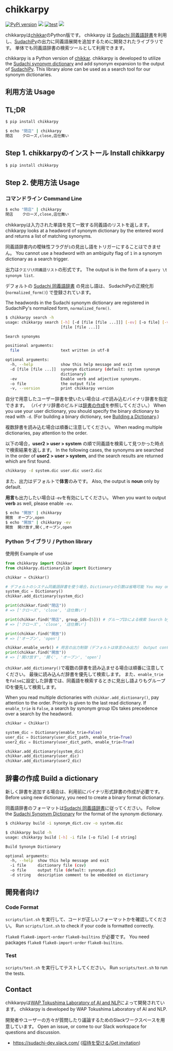 # chikkarpy
[![PyPi version](https://img.shields.io/pypi/v/chikkarpy.svg)](https://pypi.python.org/pypi/chikkarpy/)
[![](https://img.shields.io/badge/python-3.5+-blue.svg)](https://www.python.org/downloads/release/python-350/)
[![test](https://github.com/t-yamamura/chikkarpy/actions/workflows/test.yaml/badge.svg)](https://github.com/t-yamamura/chikkarpy/actions/workflows/test.yaml)
[![](https://img.shields.io/github/license/t-yamamura/chikkarpy.svg)](https://github.com/t-yamamura/chikkarpy/blob/master/LICENSE)

chikkarpyは[chikkar](https://github.com/WorksApplications/chikkar)のPython版です。 
chikkarpy は [Sudachi 同義語辞書](https://github.com/WorksApplications/SudachiDict/blob/develop/docs/synonyms.md)を利用し、[SudachiPy](https://github.com/WorksApplications/SudachiPy)の出力に同義語展開を追加するために開発されたライブラリです。
単体でも同義語辞書の検索ツールとして利用できます。

chikkarpy is a Python version of [chikkar](https://github.com/WorksApplications/chikkar).
chikkarpy is developed to utilize the [Sudachi synonym dictionary](https://github.com/WorksApplications/SudachiDict/blob/develop/docs/synonyms.md) and add synonym expansion to the output of [SudachiPy](https://github.com/WorksApplications/SudachiPy).
This library alone can be used as a search tool for our synonym dictionaries.

## 利用方法 Usage
## TL;DR
```bash
$ pip install chikkarpy

$ echo "閉店" | chikkarpy
閉店    クローズ,close,店仕舞い
```

## Step 1. chikkarpyのインストール Install chikkarpy
```bash
$ pip install chikkarpy
```

## Step 2. 使用方法 Usage
### コマンドライン Command Line
```bash
$ echo "閉店" | chikkarpy
閉店    クローズ,close,店仕舞い
```
chikkarpyは入力された単語を見て一致する同義語のリストを返します。
chikkarpy looks at a headword of synonym dictionary by the entered word and returns a list of matching synonyms.

同義語辞書内の曖昧性フラグが`1`の見出し語をトリガーにすることはできません。
You cannot use a headword with an ambiguity flag of `1` in a synonym dictionary as a search trigger.

出力は`クエリ\t同義語リスト`の形式です。
The output is in the form of a `query \t synonym list`.

デフォルトの [Sudachi 同義語辞書](https://github.com/WorksApplications/SudachiDict/blob/develop/docs/synonyms.md) の見出し語は、
SudachiPyの正規化形 (`normalized_form()`) で登録されています。

The headwords in the Sudachi synonym dictionary are registered in SudachiPy's normalized form, `normalized_form()`.

```bash
$ chikkarpy search -h
usage: chikkarpy search [-h] [-d [file [file ...]]] [-ev] [-o file] [-v]
                        [file [file ...]]

Search synonyms

positional arguments:
  file                  text written in utf-8

optional arguments:
  -h, --help            show this help message and exit
  -d [file [file ...]]  synonym dictionary (default: system synonym
                        dictionary)
  -ev                   Enable verb and adjective synonyms.
  -o file               the output file
  -v, --version         print chikkarpy version
```

自分で用意したユーザー辞書を使いたい場合は`-d`で読み込むバイナリ辞書を指定できます。
（バイナリ辞書のビルドは[辞書の作成](#辞書の作成-Build-a-dictionary)を参照してください。）
When you use your user dictionary, you should specify the binary dictionary to read with `-d`.
(For building a binary dictionary, see [Building a Dictionary](#辞書の作成-Build-a-dictionary).)

複数辞書を読み込む場合は順番に注意してください。
When reading multiple dictionaries, pay attention to the order.

以下の場合，**user2 > user > system** の順で同義語を検索して見つかった時点で検索結果を返します。
In the following cases, the synonyms are searched in the order of **user2 > user > system**, and the search results are returned which are first found.

```bash
chikkarpy -d system.dic user.dic user2.dic
```

また、出力はデフォルトで**体言**のみです。
Also, the output is **noun** only by default.

**用言**も出力したい場合は`-ev`を有効にしてください。
When you want to output **verb** as well, please enable `-ev`.

```bash
$ echo "開放" | chikkarpy
開放	オープン,open
$ echo "開放" | chikkarpy -ev
開放	開け放す,開く,オープン,open
```

### Python ライブラリ / Python library
使用例 Example of use

```python
from chikkarpy import Chikkar
from chikkarpy.dictionarylib import Dictionary

chikkar = Chikkar()

# デフォルトのシステム同義語辞書を使う場合，Dictionaryの引数は省略可能 You may omit the ``Dictionary`` arguments if you want to use the system synonym dictionary
system_dic = Dictionary()
chikkar.add_dictionary(system_dic)

print(chikkar.find("閉店"))
# => ['クローズ', 'close', '店仕舞い']

print(chikkar.find("閉店", group_ids=[5])) # グループIDによる検索 Search by group ID
# => ['クローズ', 'close', '店仕舞い']

print(chikkar.find("開放"))
# => ['オープン', 'open']

chikkar.enable_verb() # 用言の出力制御（デフォルトは体言のみ出力） Output control of verbs (default is to output only nouns)
print(chikkar.find("開放"))
# => ['開け放す', '開く', 'オープン', 'open']
```

`chikkar.add_dictionary()`で複数の辞書を読み込ませる場合は順番に注意してください。
最後に読み込んだ辞書を優先して検索します。
また、`enable_trie`を`False`に設定した辞書では、同義語を検索するときに見出し語よりもグループIDを優先して検索します。

When you read multiple dictionaries with `chikkar.add_dictionary()`, pay attention to the order.
Priority is given to the last read dictionary.
If ``enable_trie`` is ``False``, a search by synonym group IDs takes precedence over a search by the headword.

```python
chikkar = Chikkar()

system_dic = Dictionary(enable_trie=False)
user_dic = Dictionary(user_dict_path, enable_trie=True)
user2_dic = Dictionary(user_dict_path, enable_trie=True)

chikkar.add_dictionary(system_dic)
chikkar.add_dictionary(user_dic)
chikkar.add_dictionary(user2_dic)
```


## 辞書の作成 Build a dictionary

新しく辞書を追加する場合は、利用前にバイナリ形式辞書の作成が必要です。
Before using new dictionary, you need to create a binary format dictionary.

同義語辞書のフォーマットは[Sudachi 同義語辞書](https://github.com/WorksApplications/SudachiDict/blob/develop/docs/synonyms.md)に従ってください。
Follow the [Sudachi Synonym Dictionary](https://github.com/WorksApplications/SudachiDict/blob/develop/docs/synonyms.md) for the format of the synonym dictionary.

```bash
$ chikkarpy build -i synonym_dict.csv -o system.dic 
```

```bash
$ chikkarpy build -h
usage: chikkarpy build [-h] -i file [-o file] [-d string]

Build Synonym Dictionary

optional arguments:
  -h, --help  show this help message and exit
  -i file     dictionary file (csv)
  -o file     output file (default: synonym.dic)
  -d string   description comment to be embedded on dictionary
```

## 開発者向け

### Code Format

`scripts/lint.sh` を実行して、コードが正しいフォーマットかを確認してください。
Run `scripts/lint.sh` to check if your code is formatted correctly.

`flake8` `flake8-import-order` `flake8-builtins` が必要です。
You need packages `flake8` `flake8-import-order` `flake8-builtins`.

### Test

`scripts/test.sh` を実行してテストしてください。
Run `scripts/test.sh` to run the tests.

## Contact

chikkarpyは[WAP Tokushima Laboratory of AI and NLP](http://nlp.worksap.co.jp/)によって開発されています。
chikkarpy is developed by WAP Tokushima Laboratory of AI and NLP.

開発者やユーザーの方々が質問したり議論するためのSlackワークスペースを用意しています。
Open an issue, or come to our Slack workspace for questions and discussion.
- https://sudachi-dev.slack.com/  ([招待を受ける/Get invitation](https://join.slack.com/t/sudachi-dev/shared_invite/enQtMzg2NTI2NjYxNTUyLTMyYmNkZWQ0Y2E5NmQxMTI3ZGM3NDU0NzU4NGE1Y2UwYTVmNTViYjJmNDI0MWZiYTg4ODNmMzgxYTQ3ZmI2OWU))
